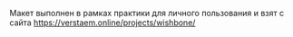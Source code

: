 Макет выполнен в рамках практики для личного пользования и взят 
с сайта https://verstaem.online/projects/wishbone/
